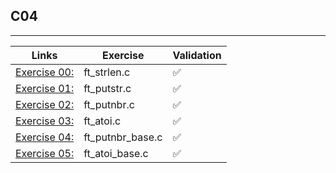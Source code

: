 ## C04
---------------------

Links | Exercise | Validation
------|----------|------------
[Exercise 00:](/C04/ex00/) | ft_strlen.c | ✅
[Exercise 01:](/C04/ex01/) | ft_putstr.c | ✅
[Exercise 02:](/C04/ex02/) | ft_putnbr.c | ✅
[Exercise 03:](/C04/ex03/) | ft_atoi.c | ✅
[Exercise 04:](/C04/ex04/) | ft_putnbr_base.c | ✅
[Exercise 05:](/C04/ex05/) | ft_atoi_base.c | ✅